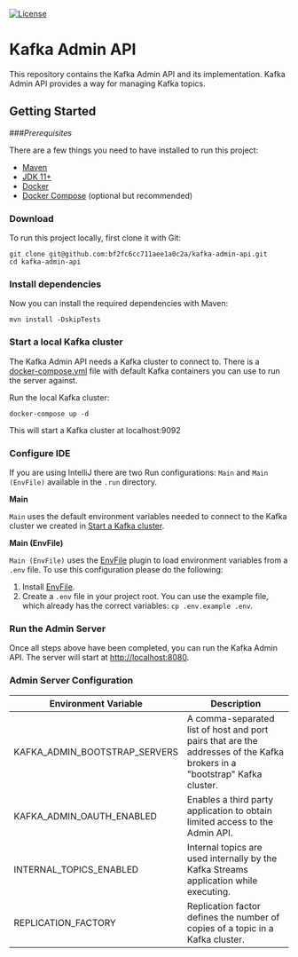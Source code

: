 [![License](https://img.shields.io/badge/license-Apache--2.0-blue.svg)](http://www.apache.org/licenses/LICENSE-2.0)

# Kafka Admin API

This repository contains the Kafka Admin API and its implementation.
Kafka Admin API provides a way for managing Kafka topics.

## Getting Started

###_Prerequisites_

There are a few things you need to have installed to run this project:

- [Maven](https://maven.apache.org/)
- [JDK 11+](https://openjdk.java.net/projects/jdk/11/)
- [Docker](https://www.docker.com/)
- [Docker Compose](https://docs.docker.com/compose/) (optional but recommended)

### Download

To run this project locally, first clone it with Git:

```shell
git clone git@github.com:bf2fc6cc711aee1a0c2a/kafka-admin-api.git
cd kafka-admin-api
```

### Install dependencies
Now you can install the required dependencies with Maven:

```shell
mvn install -DskipTests
```

### Start a local Kafka cluster

The Kafka Admin API needs a Kafka cluster to connect to. There is a [docker-compose.yml](./docker-compose.yml) file with default Kafka containers you can use to run the server against.

Run the local Kafka cluster:

```shell
docker-compose up -d
```

This will start a Kafka cluster at localhost:9092

### Configure IDE

If you are using IntelliJ there are two Run configurations: `Main` and `Main (EnvFile)` available in the `.run` directory.

**Main**

`Main` uses the default environment variables needed to connect to the Kafka cluster we created in [Start a Kafka cluster](#start-a-local-kafka-cluster).

**Main (EnvFile)**

`Main (EnvFile)` uses the [EnvFile](https://plugins.jetbrains.com/plugin/7861-envfile) plugin to load environment variables from a `.env` file. To use this configuration please do the following:

1. Install [EnvFile](https://plugins.jetbrains.com/plugin/7861-envfile).
2. Create a `.env` file in your project root. You can use the example file, which already has the correct variables: `cp .env.example .env`.

### Run the Admin Server

Once all steps above have been completed, you can run the Kafka Admin API. The server will start at [http://localhost:8080](http://localhost:8080).

### Admin Server Configuration

| Environment Variable | Description |
| -------------------- | ----------- |
| KAFKA_ADMIN_BOOTSTRAP_SERVERS | A comma-separated list of host and port pairs that are the addresses of the Kafka brokers in a "bootstrap" Kafka cluster.   |
| KAFKA_ADMIN_OAUTH_ENABLED | Enables a third party application to obtain limited access to the Admin API. |
| INTERNAL_TOPICS_ENABLED | Internal topics are used internally by the Kafka Streams application while executing. |
| REPLICATION_FACTORY | Replication factor defines the number of copies of a topic in a Kafka cluster. |
